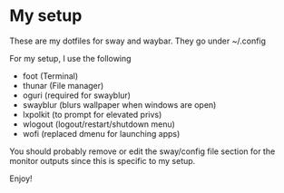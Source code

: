 # My setup

These are my dotfiles for sway and waybar.  They go under ~/.config

For my setup, I use the following
- foot (Terminal)
- thunar (File manager)
- oguri (required for swayblur)
- swayblur (blurs wallpaper when windows are open)
- lxpolkit (to prompt for elevated privs)
- wlogout (logout/restart/shutdown menu)
- wofi (replaced dmenu for launching apps)

You should probably remove or edit the sway/config file section for the monitor outputs since this is specific to my setup.

Enjoy!
